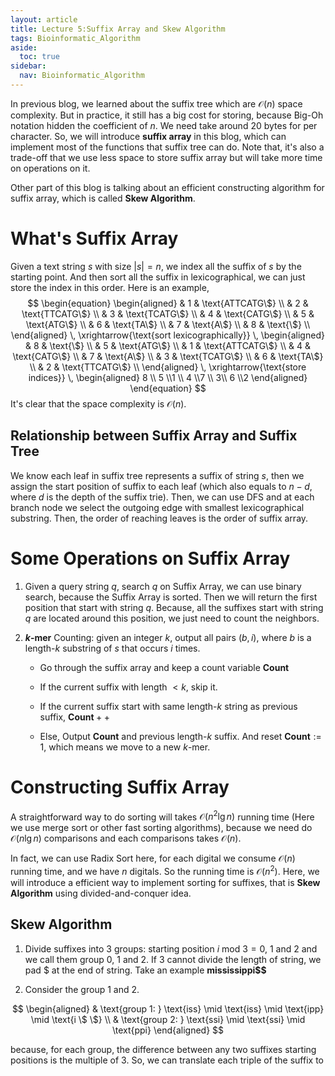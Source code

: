 ```yaml
---
layout: article
title: Lecture 5:Suffix Array and Skew Algorithm
tags: Bioinformatic_Algorithm
aside:
  toc: true
sidebar:
  nav: Bioinformatic_Algorithm
---
```


In previous blog, we learned about the suffix tree which are $\mathcal{O}(n)$ space complexity. But in practice, it still has a big cost for storing, because Big-Oh notation hidden the coefficient of $n$. We need take around $20$ bytes for per character. So, we will introduce **suffix array** in this blog, which can implement most of the functions that suffix tree can do. Note that, it's also a trade-off that we use less space to store suffix array but will take more time on operations on it. 

Other part of this blog is talking about an efficient constructing algorithm for suffix array, which is called **Skew Algorithm**. 

<!--more-->

# What's Suffix Array

Given a text string $s$ with size $\vert s \vert = n$, we index all the suffix of $s$ by the starting point. And then sort all the suffix in lexicographical, we can just store the index in this order. Here is an example,
$$
\begin{equation}
\begin{aligned}
& 1 & \text{ATTCATG\$} \\
& 2 & \text{TTCATG\$} \\
& 3 & \text{TCATG\$} \\
& 4 & \text{CATG\$} \\
& 5 & \text{ATG\$} \\
& 6 & \text{TA\$} \\
& 7 & \text{A\$} \\
& 8 & \text{\$} \\
\end{aligned} 
\, \xrightarrow{\text{sort lexicographically}} \,
\begin{aligned}
& 8 & \text{\$} \\
& 5 & \text{ATG\$} \\
& 1 & \text{ATTCATG\$} \\
& 4 & \text{CATG\$} \\
& 7 & \text{A\$} \\
& 3 & \text{TCATG\$} \\
& 6 & \text{TA\$} \\
& 2 & \text{TTCATG\$} \\
\end{aligned} 
\, \xrightarrow{\text{store indices}} \,
\begin{aligned}
8 \\ 5 \\1 \\ 4 \\7 \\ 3\\ 6 \\2 
\end{aligned} 
\end{equation}
$$
It's clear that the space complexity is $\mathcal{O}(n)$. 

## Relationship between Suffix Array and Suffix Tree

We know each leaf in suffix tree represents a suffix of string $s$, then we assign the start position of suffix to each leaf (which also equals to $n-d$, where $d$ is the depth of the suffix trie). Then, we can use DFS and at each branch node we select the outgoing edge with smallest lexicographical substring. Then, the order of reaching leaves is the order of suffix array.

# Some Operations on Suffix Array

1. Given a query string $q$, search $q$ on Suffix Array, we can use binary search, because the Suffix Array is sorted. Then we will return the first position that start with string $q$. Because, all the suffixes start with string $q$ are located around this position, we  just need to count the neighbors. 
2. **$k$-mer** Counting: given an integer $k$, output all pairs $(b,i)$, where $b$ is a length-$k$ substring of $s$ that occurs $i$ times. 

   * Go through the suffix array and keep a count variable $\textbf{Count}$

   * If the current suffix with length $<k$, skip it.

   * If the current suffix start with same length-$k$ string as previous suffix, $\textbf{Count}++$

   * Else, Output $\textbf{Count}$ and previous length-$k$ suffix. And reset $\textbf{Count} := 1$, which means we move to a new $k$-mer. 

# Constructing Suffix Array

A straightforward way to do sorting will takes $\mathcal{O}(n^2 \lg n)$ running time (Here we use merge sort or other fast sorting algorithms), because we need do $\mathcal{O}(n \lg n)$ comparisons and each comparisons takes $\mathcal{O}(n)$. 

In fact, we can use Radix Sort here, for each digital we consume $\mathcal{O}(n)$ running time, and we have $n$ digitals. So the running time is $\mathcal{O}(n^2)$. Here, we will introduce a efficient way to implement sorting for suffixes, that is **Skew Algorithm** using divided-and-conquer idea.

## Skew Algorithm

1. Divide suffixes into $3$ groups: starting position $i \text{ mod } 3 = 0$, $1$ and $2$ and we call them group 0, 1 and 2. If $3$ cannot divide the length of string, we pad <span>$ </span> at the end of string. Take an example **mississippi<span>$$</span>**

2.  Consider the group 1 and 2. 

   $$
   \begin{aligned}
   & \text{group 1: } \text{iss} \mid \text{iss} \mid \text{ipp} \mid \text{i \$ \$} \\
   & \text{group 2: } \text{ssi} \mid \text{ssi} \mid \text{ppi} 
   \end{aligned}
   $$
   
   because, for each group, the difference between any two suffixes starting positions is the multiple of $3$. So, we can translate each triple of the suffix to 


